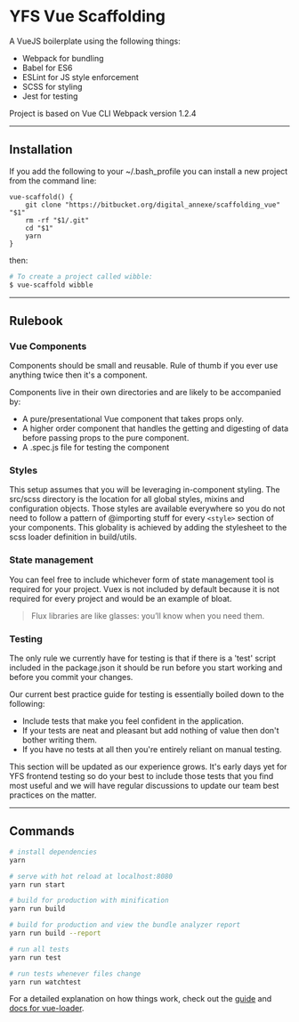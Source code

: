 # YFS Vue Scaffolding

A VueJS boilerplate using the following things:

* Webpack for bundling
* Babel for ES6
* ESLint for JS style enforcement
* SCSS for styling
* Jest for testing

Project is based on Vue CLI Webpack version 1.2.4

----
## Installation

If you add the following to your ~/.bash_profile you can install a new project from the command line:

```
vue-scaffold() {
    git clone "https://bitbucket.org/digital_annexe/scaffolding_vue" "$1"
    rm -rf "$1/.git"
    cd "$1"
    yarn
}
```

then:

```bash
# To create a project called wibble:
$ vue-scaffold wibble
```

---

## Rulebook

### Vue Components
Components should be small and reusable. Rule of thumb if you ever use anything twice then it's a component.

Components live in their own directories and are likely to be accompanied by:

* A pure/presentational Vue component that takes props only.
* A higher order component that handles the getting and digesting of data before passing props to the pure component.
* A .spec.js file for testing the component

### Styles
This setup assumes that you will be leveraging in-component styling. The src/scss directory is the location for all global styles, mixins and configuration objects. Those styles are available everywhere so you do not need to follow a pattern of @importing stuff for every `<style>` section of your components. This globality is achieved by adding the stylesheet to the scss loader definition in build/utils.

### State management
You can feel free to include whichever form of state management tool is required for your project. Vuex is not included by default because it is not required for every project and would be an example of bloat.

> Flux libraries are like glasses: you’ll know when you need them.

### Testing
The only rule we currently have for testing is that if there is a 'test' script included in the package.json it should be run before you start working and before you commit your changes.

Our current best practice guide for testing is essentially boiled down to the following:

* Include tests that make you feel confident in the application.
* If your tests are neat and pleasant but add nothing of value then don't bother writing them. 
* If you have no tests at all then you're entirely reliant on manual testing.

This section will be updated as our experience grows. It's early days yet for YFS frontend testing so do your best to include those tests that you find most useful and we will have regular discussions to update our team best practices on the matter.


---
## Commands

``` bash
# install dependencies
yarn

# serve with hot reload at localhost:8080
yarn run start

# build for production with minification
yarn run build

# build for production and view the bundle analyzer report
yarn run build --report

# run all tests
yarn run test

# run tests whenever files change
yarn run watchtest
```

For a detailed explanation on how things work, check out the [guide](http://vuejs-templates.github.io/webpack/) and [docs for vue-loader](http://vuejs.github.io/vue-loader).
